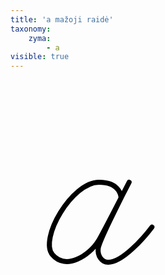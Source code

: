 ```yaml
---
title: 'a mažoji raidė'
taxonomy:
    zyma:
        - a
visible: true
---
```


<svg width="270" height="454" version="1.1" xmlns="http://www.w3.org/2000/svg" xmlns:xlink="http://www.w3.org/1999/xlink" x="0px" y="0px" viewBox="0 0 270 454" enable-background="new 0 0 270 454" xml:space="preserve">
	<path fill="none" stroke="#000000" stroke-width="8" stroke-linecap="round" stroke-linejoin="round" stroke-miterlimit="10" d="M176.7,189.3c0,0,0.6-25.5-35.2-25.4c-43.4,0-95.7,90.6-74.4,116c21.4,25.5,59,1.7,73.7-22.3c5.8-9.5,49-93.6,49-93.6s-47.8,91.7-49.5,105.9c-1.3,11.4,5.5,22.2,16,22.2c23.1,0,57.4-39.7,70-56.3"/>
</svg>